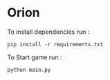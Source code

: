 # Orion

To install dependencies run :
```
pip install -r requirements.txt
```

To Start game run : 
```
python main.py
```
